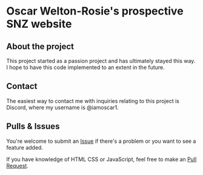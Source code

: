 <h1>Oscar Welton-Rosie's prospective SNZ website</h1>

<h2>About the project</h2>
<p>This project started as a passion project and has ultimately stayed this way. I hope to have this code implemented to an extent in the future.</p>

<h2>Contact</h2>
<p>The easiest way to contact me with inquiries relating to this project is Discord, where my username is @iamoscar1.</p>

<h2>Pulls & Issues</h2>
<p>You're welcome to submit an <a href="https://github.com/OWelton-Rosie/prospective-SNZ-website/issues">Issue</a> if there's a problem or you want to see a feature added.</p>
<p>If you have knowledge of HTML CSS or JavaScript, feel free to make an <a href="https://github.com/OWelton-Rosie/prospective-SNZ-website/pulls">Pull Request</a>.</p>
